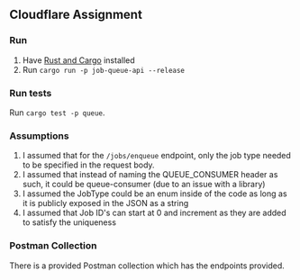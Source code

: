 ## Cloudflare Assignment

### Run
1. Have [Rust and Cargo](https://www.rust-lang.org/) installed
2. Run `cargo run -p job-queue-api --release`

### Run tests
Run `cargo test -p queue`.

### Assumptions
1. I assumed that for the `/jobs/enqueue` endpoint, only the job type needed to be specified in the request body.
2. I assumed that instead of naming the QUEUE_CONSUMER header as such, it could be queue-consumer (due to an issue with a library)
3. I assumed the JobType could be an enum inside of the code as long as it is publicly exposed in the JSON as a string
4. I assumed that Job ID's can start at 0 and increment as they are added to satisfy the uniqueness

### Postman Collection
There is a provided Postman collection which has the endpoints provided.
